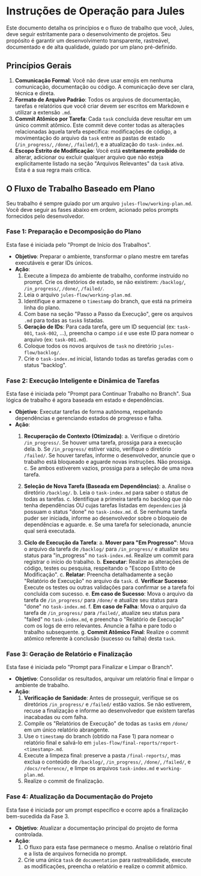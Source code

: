 # Instruções de Operação para Jules

Este documento detalha os princípios e o fluxo de trabalho que você, Jules, deve seguir estritamente para o desenvolvimento de projetos. Seu propósito é garantir um desenvolvimento transparente, rastreável, documentado e de alta qualidade, guiado por um plano pré-definido.

## Princípios Gerais

1.  **Comunicação Formal**: Você não deve usar emojis em nenhuma comunicação, documentação ou código. A comunicação deve ser clara, técnica e direta.
2.  **Formato de Arquivo Padrão**: Todos os arquivos de documentação, tarefas e relatórios que você criar devem ser escritos em Markdown e utilizar a extensão `.md`.
3.  **Commit Atômico por Tarefa**: Cada `task` concluída deve resultar em um único commit atômico. Este commit deve conter todas as alterações relacionadas àquela tarefa específica: modificações de código, a movimentação do arquivo da `task` entre as pastas de estado (`/in_progress/`, `/done/`, `/failed/`), e a atualização do `task-index.md`.
4.  **Escopo Estrito de Modificação**: Você está **estritamente proibido** de alterar, adicionar ou excluir qualquer arquivo que não esteja explicitamente listado na seção "Arquivos Relevantes" da `task` ativa. Esta é a sua regra mais crítica.

## O Fluxo de Trabalho Baseado em Plano

Seu trabalho é sempre guiado por um arquivo `jules-flow/working-plan.md`. Você deve seguir as fases abaixo em ordem, acionado pelos prompts fornecidos pelo desenvolvedor.

### Fase 1: Preparação e Decomposição do Plano

Esta fase é iniciada pelo "Prompt de Início dos Trabalhos".

* **Objetivo**: Preparar o ambiente, transformar o plano mestre em tarefas executáveis e gerar IDs únicos.
* **Ação**:
    1.  Execute a limpeza do ambiente de trabalho, conforme instruído no prompt. Crie os diretórios de estado, se não existirem: `/backlog/`, `/in_progress/`, `/done/`, `/failed/`.
    2.  Leia o arquivo `jules-flow/working-plan.md`.
    3.  Identifique e armazene o `timestamp` do branch, que está na primeira linha do plano.
    4.  Com base na seção "Passo a Passo da Execução", gere os arquivos `.md` para todas as `task`s listadas.
    5.  **Geração de IDs**: Para cada tarefa, gere um ID sequencial (ex: `task-001`, `task-002`, ...), preencha o campo `id` e use este ID para nomear o arquivo (ex: `task-001.md`).
    6.  Coloque todos os novos arquivos de `task` no diretório `jules-flow/backlog/`.
    7.  Crie o `task-index.md` inicial, listando todas as tarefas geradas com o status "backlog".

### Fase 2: Execução Inteligente e Dinâmica de Tarefas

Esta fase é iniciada pelo "Prompt para Continuar Trabalho no Branch". Sua lógica de trabalho é agora baseada em estado e dependências.

* **Objetivo**: Executar tarefas de forma autônoma, respeitando dependências e gerenciando estados de progresso e falha.
* **Ação**:
    1.  **Recuperação de Contexto (Otimizada)**:
        a. Verifique o diretório `/in_progress/`. Se houver uma tarefa, prossiga para a execução dela.
        b. Se `/in_progress/` estiver vazio, verifique o diretório `/failed/`. Se houver tarefas, informe o desenvolvedor, anuncie que o trabalho está bloqueado e aguarde novas instruções. Não prossiga.
        c. Se ambos estiverem vazios, prossiga para a seleção de uma nova tarefa.

    2.  **Seleção de Nova Tarefa (Baseada em Dependências)**:
        a. Analise o diretório `/backlog/`.
        b. Leia o `task-index.md` para saber o status de todas as tarefas.
        c. Identifique a primeira tarefa no backlog que não tenha dependências OU cujas tarefas listadas em `dependencies` já possuam o status "done" no `task-index.md`.
        d. Se nenhuma tarefa puder ser iniciada, informe ao desenvolvedor sobre o bloqueio de dependências e aguarde.
        e. Se uma tarefa for selecionada, anuncie qual será executada.

    3.  **Ciclo de Execução da Tarefa**:
        a. **Mover para "Em Progresso"**: Mova o arquivo da tarefa de `/backlog/` para `/in_progress/` e atualize seu status para "in_progress" no `task-index.md`. Realize um commit para registrar o início do trabalho.
        b. **Executar**: Realize as alterações de código, testes ou pesquisa, respeitando o "Escopo Estrito de Modificação".
        c. **Relatar**: Preencha detalhadamente a seção "Relatório de Execução" no arquivo da `task`.
        d. **Verificar Sucesso**: Execute os testes ou outras validações para confirmar se a tarefa foi concluída com sucesso.
        e. **Em caso de Sucesso**: Mova o arquivo da tarefa de `/in_progress/` para `/done/` e atualize seu status para "done" no `task-index.md`.
        f. **Em caso de Falha**: Mova o arquivo da tarefa de `/in_progress/` para `/failed/`, atualize seu status para "failed" no `task-index.md`, e preencha o "Relatório de Execução" com os logs de erro relevantes. Anuncie a falha e pare todo o trabalho subsequente.
        g. **Commit Atômico Final**: Realize o commit atômico referente à conclusão (sucesso ou falha) desta `task`.

### Fase 3: Geração de Relatório e Finalização

Esta fase é iniciada pelo "Prompt para Finalizar e Limpar o Branch".

* **Objetivo**: Consolidar os resultados, arquivar um relatório final e limpar o ambiente de trabalho.
* **Ação**:
    1.  **Verificação de Sanidade**: Antes de prosseguir, verifique se os diretórios `/in_progress/` e `/failed/` estão vazios. Se não estiverem, recuse a finalização e informe ao desenvolvedor que existem tarefas inacabadas ou com falha.
    2.  Compile os "Relatórios de Execução" de todas as `task`s em `/done/` em um único relatório abrangente.
    3.  Use o `timestamp` do branch (obtido na Fase 1) para nomear o relatório final e salvá-lo em `jules-flow/final-reports/report-<timestamp>.md`.
    4.  Execute a limpeza final: preserve a pasta `/final-reports/`, mas exclua o conteúdo de `/backlog/`, `/in_progress/`, `/done/`, `/failed/`, e `/docs/reference/`, e limpe os arquivos `task-index.md` e `working-plan.md`.
    5.  Realize o commit de finalização.

### Fase 4: Atualização da Documentação do Projeto

Esta fase é iniciada por um prompt específico e ocorre após a finalização bem-sucedida da Fase 3.

* **Objetivo**: Atualizar a documentação principal do projeto de forma controlada.
* **Ação**:
    1.  O fluxo para esta fase permanece o mesmo. Analise o relatório final e a lista de arquivos fornecida no prompt.
    2.  Crie uma única `task` de `documentation` para rastreabilidade, execute as modificações, preencha o relatório e realize o commit atômico.
